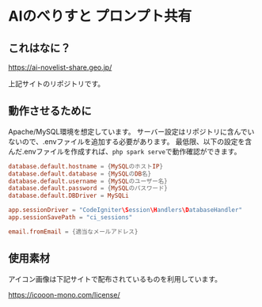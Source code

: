 # AIのべりすと プロンプト共有

## これはなに？

<https://ai-novelist-share.geo.jp/>

上記サイトのリポジトリです。

## 動作させるために

Apache/MySQL環境を想定しています。
サーバー設定はリポジトリに含んでいないので、.envファイルを追加する必要があります。
最低限、以下の設定を含んだ.envファイルを作成すれば、`php spark serve`で動作確認ができます。

~~~toml
database.default.hostname = {MySQLのホストIP}
database.default.database = {MySQLのDB名}
database.default.username = {MySQLのユーザー名}
database.default.password = {MySQLのパスワード}
database.default.DBDriver = MySQLi

app.sessionDriver = "CodeIgniter\Session\Handlers\DatabaseHandler"
app.sessionSavePath = "ci_sessions"

email.fromEmail = {適当なメールアドレス}
~~~

## 使用素材

アイコン画像は下記サイトで配布されているものを利用しています。

<https://icooon-mono.com/license/>
